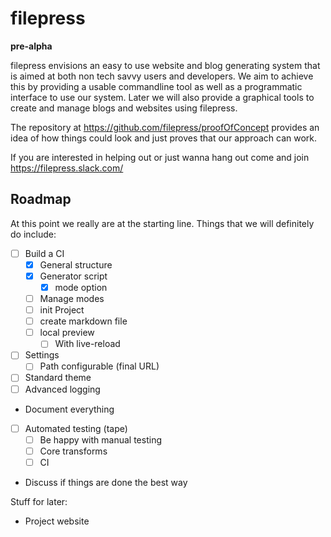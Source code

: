 # filepress

**pre-alpha**

filepress envisions an easy to use website and blog generating system that is aimed at both non tech savvy users and developers. We aim to achieve this by providing a usable commandline tool as well as a programmatic interface to use our system. Later we will also provide a graphical tools to create and manage blogs and websites using filepress.

The repository at https://github.com/filepress/proofOfConcept provides an idea of how things could look and just proves that our approach can work.

If you are interested in helping out or just wanna hang out come and join https://filepress.slack.com/

## Roadmap

At this point we really are at the starting line. Things that we will definitely do include:

- [ ] Build a CI
	- [x] General structure
	- [x] Generator script
		- [x] mode option
	- [ ] Manage modes
	- [ ] init Project
	- [ ] create markdown file
	- [ ] local preview
		- [ ] With live-reload
- [ ] Settings
	- [ ] Path configurable (final URL)
- [ ] Standard theme
- [ ] Advanced logging
- Document everything
- [ ] Automated testing (tape)
	- [ ] Be happy with manual testing
	- [ ] Core transforms
	- [ ] CI
- Discuss if things are done the best way

Stuff for later:

- Project website

